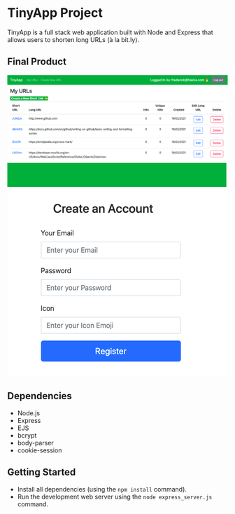 # TinyApp Project

TinyApp is a full stack web application built with Node and Express that allows users to shorten long URLs (à la bit.ly).

## Final Product

!["Screenshot of a user's URLs page"](https://github.com/MagicMark5/tinyapp/blob/master/docs/urls_page.png?raw=true)
!["Screenshot of the register form"](https://github.com/MagicMark5/tinyapp/blob/master/docs/register_page.png?raw=true)

## Dependencies

- Node.js
- Express
- EJS
- bcrypt
- body-parser
- cookie-session

## Getting Started

- Install all dependencies (using the `npm install` command).
- Run the development web server using the `node express_server.js` command.